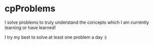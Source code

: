 # cpProblems

I solve problems to truly understand the concepts which I am currently learning or have learned! 

I try my best to solve at least one problem a day :) 
